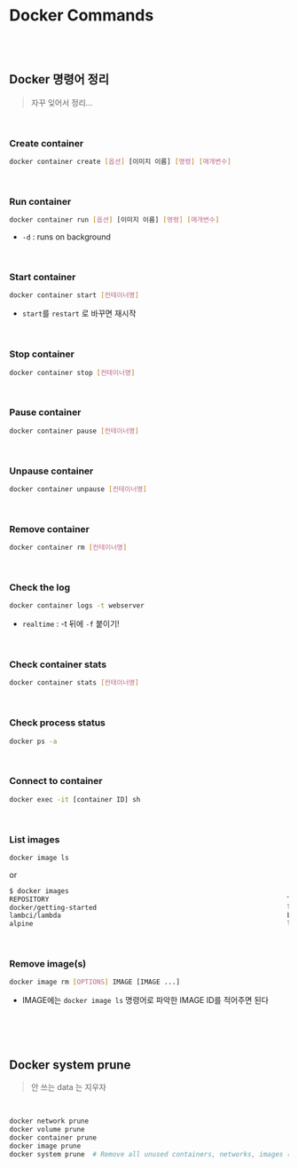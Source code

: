 # Docker Commands

<br>

<br>

## Docker 명령어 정리

> 자꾸 잊어서 정리...

<br>

### Create container

```bash
docker container create [옵션] [이미지 이름] [명령] [매개변수] 
```

<br>

### Run container

```bash
docker container run [옵션] [이미지 이름] [명령] [매개변수]
```

- `-d` : runs on background

<br>

### Start container

```bash
docker container start [컨테이너명]
```

- `start`를 `restart` 로 바꾸면 재시작

<br>

### Stop container

```bash
docker container stop [컨테이너명]
```

<br>

### Pause container

```bash
docker container pause [컨테이너명]
```

<br>

### Unpause container

```bash
docker container unpause [컨테이너명]
```

<br>

### Remove container

```bash
docker container rm [컨테이너명]
```

<br>

### Check the log

```bash
docker container logs -t webserver
```

- `realtime` : -t 뒤에 `-f` 붙이기!

<br>

### Check container stats

```bash
docker container stats [컨테이너명]
```

<br>

### Check process status

```bash
docker ps -a
```

<br>

### Connect to container

```bash
docker exec -it [container ID] sh
```

<br>

### List images

```bash
docker image ls
```

or

```bash
$ docker images
REPOSITORY                                                            TAG               IMAGE ID       CREATED        SIZE
docker/getting-started                                                latest            021a1b85e641   4 weeks ago    27.6MB
lambci/lambda                                                         build-python3.8   91a48d7f8dd1   6 weeks ago    1.95GB
alpine                                                                latest            d6e46aa2470d   2 months ago   5.57MB
```

<br>

### Remove image(s)

```bash
docker image rm [OPTIONS] IMAGE [IMAGE ...]
```

- IMAGE에는 `docker image ls` 명령어로 파악한 IMAGE ID를 적어주면 된다

<br>

<br>

<br>

## Docker system prune

> 안 쓰는 data 는 지우자

<br>

```bash
docker network prune
docker volume prune
docker container prune
docker image prune
docker system prune  # Remove all unused containers, networks, images (both dangling and unreferenced), and optionally, volumes.
```
